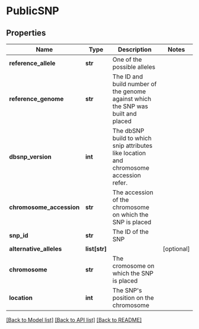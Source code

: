 # PublicSNP

## Properties
Name | Type | Description | Notes
------------ | ------------- | ------------- | -------------
**reference_allele** | **str** | One of the possible alleles | 
**reference_genome** | **str** | The ID and build number of the genome against which the SNP was built and placed | 
**dbsnp_version** | **int** | The dbSNP build to which snip attributes like location and chromosome accession refer. | 
**chromosome_accession** | **str** | The accession of the chromosome on which the SNP is placed | 
**snp_id** | **str** | The ID of the SNP | 
**alternative_alleles** | **list[str]** |  | [optional] 
**chromosome** | **str** | The cromosome on which the SNP is placed | 
**location** | **int** | The SNP&#39;s position on the chromosome | 

[[Back to Model list]](../README.md#documentation-for-models) [[Back to API list]](../README.md#documentation-for-api-endpoints) [[Back to README]](../README.md)


